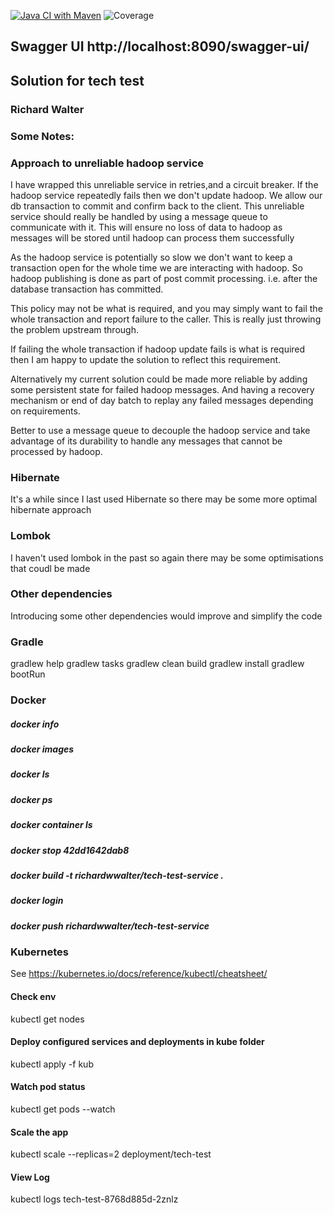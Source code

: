 [![Java CI with Maven](https://github.com/richardwwalter/techtest-maven/actions/workflows/maven.yml/badge.svg)](https://github.com/richardwwalter/techtest-maven/actions/workflows/maven.yml)
![Coverage](https://github.com/richardwwalter/techtest-maven/tree/master/.github/badges/jacoco.svg)

## Swagger UI http://localhost:8090/swagger-ui/

## Solution for tech test
### Richard Walter

### Some Notes:

### Approach to unreliable hadoop service
I have wrapped this unreliable service in retries,and a circuit breaker.
If the hadoop service repeatedly fails then we don't update hadoop.
We allow our db transaction to commit and confirm back to the client.
This unreliable service should really be handled by using a message queue to communicate with it.
This will ensure no loss of data to hadoop as messages will be stored until hadoop can process them successfully

As the hadoop service is potentially so slow we don't want to keep a transaction open for the whole time we are interacting with hadoop.
So hadoop publishing is done as part of post commit processing. i.e. after the database transaction has committed.

This policy may not be what is required, and you may simply want to fail the whole transaction and report failure to the caller.
This is really just throwing the problem upstream through.

If failing the whole transaction if hadoop update fails is what is required then I am happy to update the solution to reflect this requirement.

Alternatively my current solution could be made more reliable by adding some persistent state for failed hadoop messages.
And having a recovery mechanism or end of day batch to replay any failed messages depending on requirements.

Better to use a message queue to decouple the hadoop service and take advantage of its durability to handle any messages that cannot be processed by hadoop.

### Hibernate 
It's a while since I last used Hibernate so there may be some more optimal hibernate approach

### Lombok
I haven't used lombok in the past so again there may be some optimisations that coudl be made

### Other dependencies
Introducing some other dependencies would improve and simplify the code 

### Gradle
gradlew help
gradlew tasks
gradlew clean build
gradlew install
gradlew bootRun

### Docker

##### docker info
##### docker images
##### docker ls
##### docker ps
##### docker container ls
##### docker stop 42dd1642dab8
##### docker build -t richardwwalter/tech-test-service .
##### docker login
##### docker push richardwwalter/tech-test-service

### Kubernetes
See https://kubernetes.io/docs/reference/kubectl/cheatsheet/
#### Check env
kubectl get nodes

#### Deploy configured services and deployments in kube folder
kubectl apply -f kub

#### Watch pod status
kubectl get pods --watch

#### Scale the app
kubectl scale --replicas=2 deployment/tech-test

#### View Log
kubectl logs tech-test-8768d885d-2znlz